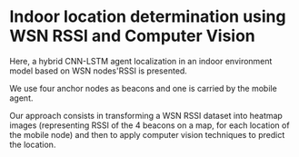 # Indoor location determination using WSN RSSI and Computer Vision

Here, a hybrid CNN-LSTM agent localization in an indoor environment model based on WSN nodes'RSSI is presented.

We use four anchor nodes as beacons and one is carried by the mobile agent.

Our approach consists in transforming a WSN RSSI dataset into heatmap images (representing RSSI of the 4 beacons on a map, for each location of the mobile node) and then to apply computer vision techniques to predict the location.
